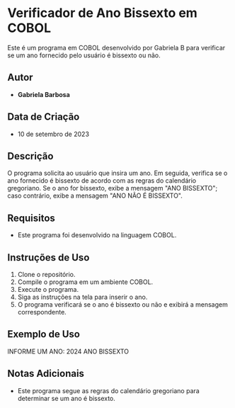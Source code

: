 # Verificador de Ano Bissexto em COBOL

Este é um programa em COBOL desenvolvido por Gabriela B para verificar se um ano fornecido pelo usuário é bissexto ou não.

## Autor

- **Gabriela Barbosa**

## Data de Criação

- 10 de setembro de 2023

## Descrição

O programa solicita ao usuário que insira um ano. Em seguida, verifica se o ano fornecido é bissexto de acordo com as regras do calendário gregoriano. Se o ano for bissexto, exibe a mensagem "ANO BISSEXTO"; caso contrário, exibe a mensagem "ANO NÃO É BISSEXTO".

## Requisitos

- Este programa foi desenvolvido na linguagem COBOL.

## Instruções de Uso

1. Clone o repositório.
2. Compile o programa em um ambiente COBOL.
3. Execute o programa.
4. Siga as instruções na tela para inserir o ano.
5. O programa verificará se o ano é bissexto ou não e exibirá a mensagem correspondente.

## Exemplo de Uso

INFORME UM ANO: 2024
ANO BISSEXTO

## Notas Adicionais

- Este programa segue as regras do calendário gregoriano para determinar se um ano é bissexto.


